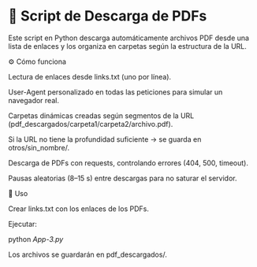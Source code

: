 # 📄 Script de Descarga de PDFs

Este script en Python descarga automáticamente archivos PDF desde una lista de enlaces y los organiza en carpetas según la estructura de la URL.

⚙️ Cómo funciona

Lectura de enlaces desde links.txt (uno por línea).

User-Agent personalizado en todas las peticiones para simular un navegador real.

Carpetas dinámicas creadas según segmentos de la URL (pdf_descargados/carpeta1/carpeta2/archivo.pdf).

Si la URL no tiene la profundidad suficiente → se guarda en otros/sin_nombre/.

Descarga de PDFs con requests, controlando errores (404, 500, timeout).

Pausas aleatorias (8–15 s) entre descargas para no saturar el servidor.

🚀 Uso

Crear links.txt con los enlaces de los PDFs.

Ejecutar:

python *App-3.py*


Los archivos se guardarán en pdf_descargados/.
